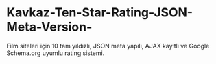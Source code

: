 # Kavkaz-Ten-Star-Rating-JSON-Meta-Version-
Film siteleri için 10 tam yıldızlı, JSON meta yapılı, AJAX kayıtlı ve Google Schema.org uyumlu rating sistemi.
